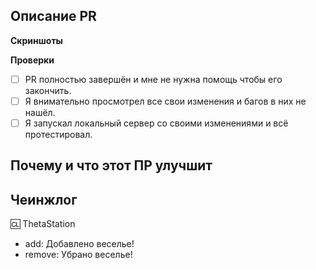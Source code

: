 <!--
Хороший гайд из другого репозитория: https://github.com/TauCetiStation/TauCetiClassic/blob/master/.github/wiki/STYLING_OF_PR.md

Описание:
Опишите изменения данного ПР-а. Если есть связные ишью (issues), или другие ПРы - укажите их тут, для автоматического закрытия ишью следует использовать ключевые слова https://help.github.com/en/articles/closing-issues-using-keywords

Почему и что этот ПР улучшит:
Опишите причину для изменений. Этот пункт особенно важен для описания изменений баланса, новых механик.

Чейнджлог:
Для чейнджлога существует 4 тэга: add, remove, tweak, fix. 
Вы можете указать своё имя после символа :cl: (вместо Theta Station)
-->



## Описание PR

**Скриншоты**

**Проверки**
- [ ] PR полностью завершён и мне не нужна помощь чтобы его закончить.
- [ ] Я внимательно просмотрел все свои изменения и багов в них не нашёл.
- [ ] Я запускал локальный сервер со своими изменениями и всё протестировал.

## Почему и что этот ПР улучшит

## Чеинжлог
:cl: ThetaStation
- add: Добавлено веселье!
- remove: Убрано веселье!
